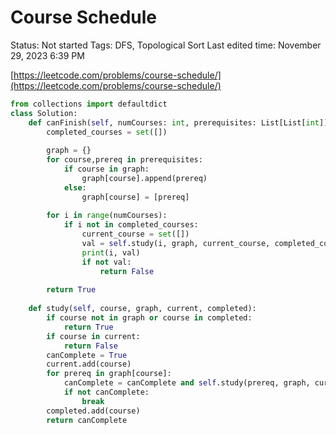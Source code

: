 # Course Schedule

Status: Not started
Tags: DFS, Topological Sort
Last edited time: November 29, 2023 6:39 PM

[https://leetcode.com/problems/course-schedule/](https://leetcode.com/problems/course-schedule/)

```python
from collections import defaultdict
class Solution:
    def canFinish(self, numCourses: int, prerequisites: List[List[int]]) -> bool:
        completed_courses = set([])
        
        graph = {}
        for course,prereq in prerequisites:
            if course in graph:
                graph[course].append(prereq)
            else:
                graph[course] = [prereq]
        
        for i in range(numCourses):
            if i not in completed_courses:
                current_course = set([])
                val = self.study(i, graph, current_course, completed_courses)
                print(i, val)
                if not val:
                    return False
        
        return True
    
    def study(self, course, graph, current, completed):
        if course not in graph or course in completed:
            return True
        if course in current:
            return False
        canComplete = True
        current.add(course)
        for prereq in graph[course]:
            canComplete = canComplete and self.study(prereq, graph, current, completed)
            if not canComplete:
                break
        completed.add(course)
        return canComplete
```